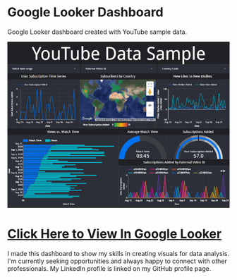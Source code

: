 # Google Looker Dashboard
Google Looker dashboard created with YouTube sample data.

![Google Looker Dashboard](https://github.com/therealchriswoodward/Google-Looker-Dashboard/blob/main/Google%20Looker%20Dashboard.png)

# [Click Here to View In Google Looker](https://lookerstudio.google.com/reporting/035e78da-aadf-4998-b3e8-170a3b6f43f8)

I made this dashboard to show my skills in creating visuals for data analysis. I'm currently seeking opportunities and always happy to connect with other professionals.
My LinkedIn profile is linked on my GitHub profile page.
